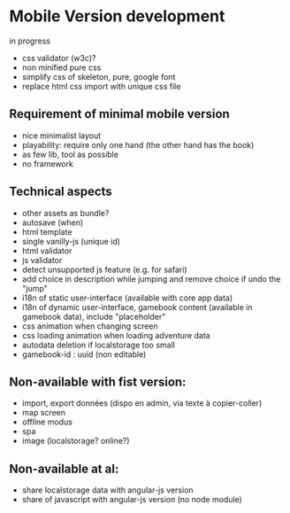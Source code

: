 # Mobile Version development

in progress
* css validator (w3c)?
* non minified pure css
* simplify css of skeleton, pure, google font
* replace html css import with unique css file

## Requirement of minimal mobile version
* nice minimalist layout
* playability: require only one hand (the other hand has the book)
* as few lib, tool as possible
* no framework

## Technical aspects
* other assets as bundle?
* autosave (when)
* html template
* single vanilly-js (unique id)
* html validator
* js validator
* detect unsupported js feature (e.g. for safari)
* add choice in description while jumping and remove choice if undo the "jump"
* i18n of static user-interface (available with core app data)
* i18n of dynamic user-interface, gamebook content (available in gamebook data), include "placeholder"
* css animation when changing screen
* css loading animation when loading adventure data
* autodata deletion if localstorage too small
* gamebook-id : uuid (non editable)

## Non-available with fist version:
* import, export données (dispo en admin, via texte à copier-coller)
* map screen
* offline modus
* spa
* image (localstorage? online?)

## Non-available at al:
* share localstorage data with angular-js version
* share of javascript with angular-js version (no node module)

